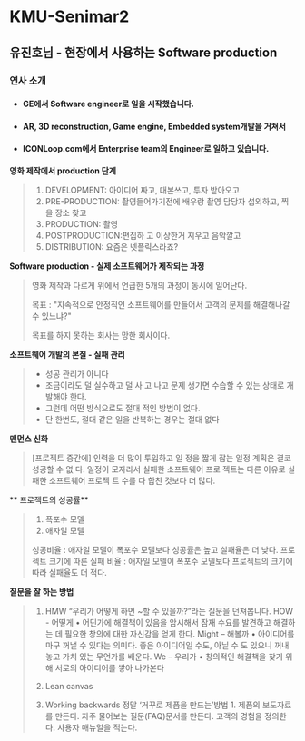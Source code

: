 # KMU-Senimar2

## 유진호님 - 현장에서 사용하는 Software production


### 연사 소개
- #### GE에서 Software engineer로 일을 시작했습니다.
- #### AR, 3D reconstruction, Game engine, Embedded system개발을 거쳐서
- #### ICONLoop.com에서 Enterprise team의 Engineer로 일하고 있습니다.



**영화 제작에서 production 단계**

> 1. DEVELOPMENT: 아이디어 짜고, 대본쓰고, 투자 받아오고
> 2. PRE-PRODUCTION: 촬영들어가기전에 배우랑 촬영 담당자 섭외하고, 찍을 장소 찾고
> 3. PRODUCTION: 촬영
> 4. POSTPRODUCTION:편집하 고 이상한거 지우고 음악깔고
> 5. DISTRIBUTION: 요즘은 넷플릭스라죠?


**Software production - 실제 소프트웨어가 제작되는 과정**
> 영화 제작과 다르게 위에서 언급한 5개의 과정이 동시에 일어난다.
>
> 목표 : "지속적으로 안정직인 소프트웨어를 만들어서 고객의 문제를 해결해나갈 수 있느냐?"
>
> 목표를 하지 못하는 회사는 망한 회사이다.


**소프트웨어 개발의 본질 - 실패 관리**
> -  성공 관리가 아니다
> - 조금이라도 덜 실수하고 덜 사 고 나고 문제 생기면 수습할 수 있는 상태로 개발해야 한다.
> - 그런데 어떤 방식으로도 절대 적인 방법이 없다.
> - 단 한번도, 절대 같은 일을 반복하는 경우는 절대 없다

**맨먼스 신화**
> [프로젝트 중간에] 인력을 더 많이 투입하고 일 정을 짧게 잡는 일정 계획은 결코 성공할 수 없 다. 일정이 모자라서 실패한 소프트웨어 프로 젝트는 다른 이유로 실패한 소프트웨어 프로젝 트 수를 다 합친 것보다 더 많다.

** 프로젝트의 성공률**
> 1. 폭포수 모델
> 2. 애자일 모델
>
> 성공비율 : 애자일 모델이 폭포수 모델보다 성공률은 높고 실패율은 더 낮다.
> 프로젝트 크기에 따른 실패 비율 : 애자일 모델이 폭포수 모델보다 프로젝트의 크기에 따라 실패율도 더 적다.


**질문을 잘 하는 방법**
> 1. HMW
> “우리가 어떻게 하면 ~할 수 있을까?”라는 질문을 던져봅니다.
> HOW - 어떻게 • 어딘가에 해결책이 있음을 암시해서 잠재 수요를 발견하고 해결하는 데 필요한 창의에 대한 자신감을 얻게 한다.
> Might – 해볼까 • 아이디어를 마구 꺼낼 수 있다는 의미다. 좋은 아이디어일 수도, 아닐 수 도 있으니 꺼내놓고 가치 있는 무언가를 배운다.
> We – 우리가 • 창의적인 해결책을 찾기 위해 서로의 아이디어를 쌓아 나가본다
>
>
> 2. Lean canvas
>
>
> 3. Working backwards
> 정말 ‘거꾸로 제품을 만드는’방법 1.
> 제품의 보도자료를 만든다.
> 자주 물어보는 질문(FAQ)문서를 만든다.
> 고객의 경험을 정의한다.
> 사용자 매뉴얼을 적는다.

